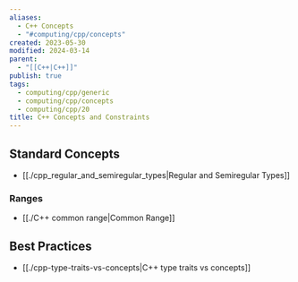 ```yaml
---
aliases:
  - C++ Concepts
  - "#computing/cpp/concepts"
created: 2023-05-30
modified: 2024-03-14
parent:
  - "[[C++|C++]]"
publish: true
tags:
  - computing/cpp/generic
  - computing/cpp/concepts
  - computing/cpp/20
title: C++ Concepts and Constraints
---
```

## Standard Concepts
- [[./cpp_regular_and_semiregular_types|Regular and Semiregular Types]]

### Ranges
- [[./C++ common range|Common Range]]

## Best Practices
- [[./cpp-type-traits-vs-concepts|C++ type traits vs concepts]]